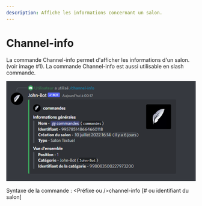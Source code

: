 ```yaml
---
description: Affiche les informations concernant un salon.
---
```


# Channel-info

La commande Channel-info permet d'afficher les informations d'un salon. (voir image #1). La commande Channel-info est aussi utilisable en slash commande.

![Image #1](../../../.gitbook/assets/Channelinfo.png)

Syntaxe de la commande : \<Préfixe ou />channel-info \[# ou identifiant du salon]
